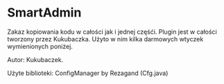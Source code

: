 SmartAdmin
==========
Zakaz kopiowania kodu w całości jak i jednej częśći.
Plugin jest w całości tworzony przez Kukubaczka. Użyto w nim kilka darmowych wtyczek wymienionych poniżej.

Autor: Kukubaczek.

Użyte biblioteki:
ConfigManager by Rezagand (Cfg.java)
